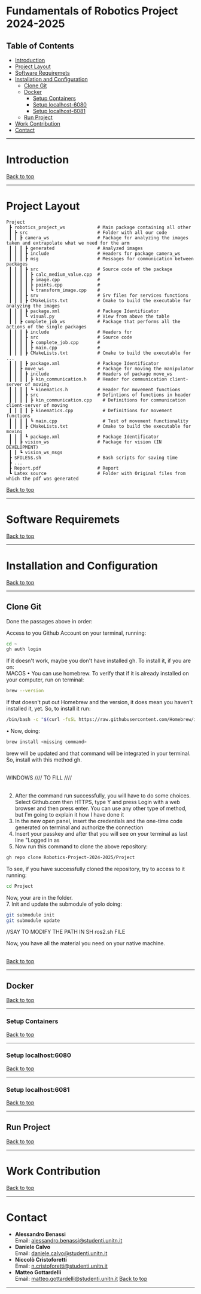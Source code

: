 # Fundamentals of Robotics Project 2024-2025

## Table of Contents
- [Introduction](#introduction)
- [Project Layout](#project-layout)
- [Software Requiremets](#software-requirements)
- [Installation and Configuration](#installation-and-configuration)
  - [Clone Git](#clone-git)
  - [Docker](#docker)
    - [Setup Containers](#setup-containers)
    - [Setup localhost-6080](#setup-localhost-6080)
    - [Setup localhost-6081](#setup-localhost-6081)
  - [Run Project](#run-project)
- [Work Contribution](#work-contribution)
- [Contact](#contact)

---

# Introduction

[Back to top](#table-of-contents)

---

# Project Layout
```
Project
 ┣ robotics_project_ws            # Main package containing all other
 ┃ ┣ src                          # Folder with all our code
 ┃ ┃ ┣ camera_ws                  # Package for analyzing the images taken and extrapolate what we need for the arm
 ┃ ┃ ┃ ┣ generated                # Analyzed images
 ┃ ┃ ┃ ┣ include                  # Headers for package camera_ws
 ┃ ┃ ┃ ┣ msg                      # Messages for communication between packages
 ┃ ┃ ┃ ┣ src                      # Source code of the package
 ┃ ┃ ┃ ┃ ┣ calc_medium_value.cpp  # 
 ┃ ┃ ┃ ┃ ┣ image.cpp              # 
 ┃ ┃ ┃ ┃ ┣ points.cpp             # 
 ┃ ┃ ┃ ┃ ┗ transform_image.cpp    # 
 ┃ ┃ ┃ ┣ srv                      # Srv files for services functions
 ┃ ┃ ┃ ┣ CMakeLists.txt           # Cmake to build the executable for analyzing the images
 ┃ ┃ ┃ ┣ package.xml              # Package Identificator
 ┃ ┃ ┃ ┗ visual.py                # View from above the table
 ┃ ┃ ┣ complete_job_ws            # Package that performs all the actions of the single packages
 ┃ ┃ ┃ ┣ include                  # Headers for 
 ┃ ┃ ┃ ┣ src                      # Source code
 ┃ ┃ ┃ ┃ ┣ complete_job.cpp       # 
 ┃ ┃ ┃ ┃ ┣ main.cpp               # 
 ┃ ┃ ┃ ┣ CMakeLists.txt           # Cmake to build the executable for ...
 ┃ ┃ ┃ ┣ package.xml              # Package Identificator
 ┃ ┃ ┣ move_ws                    # Package for moving the manipulator
 ┃ ┃ ┃ ┣ include                  # Headers of package move_ws
 ┃ ┃ ┃ ┃ ┣ kin_communication.h    # Header for communication client-server of moving
 ┃ ┃ ┃ ┃ ┗ kinematics.h           # Header for movement functions
 ┃ ┃ ┃ ┣ src                      # Defintions of functions in header
 ┃ ┃ ┃ ┃ ┣ kin_communication.cpp    # Definitions for communication client-server of moving
 ┃ ┃ ┃ ┃ ┣ kinematics.cpp           # Definitions for movement functions
 ┃ ┃ ┃ ┃ ┗ main.cpp                 # Test of movement functionality
 ┃ ┃ ┃ ┣ CMakeLists.txt           # Cmake to build the executable for moving
 ┃ ┃ ┃ ┗ package.xml              # Package Identificator  
 ┃ ┃ ┣ vision_ws                  # Package for vision (IN DEVELOPMENT)
 ┃ ┃ ┗ vision_ws_msgs 
 ┣ $FILES$.sh                     # Bash scripts for saving time
 ┣ ...
 ┣ Report.pdf                     # Report 
 ┗ Latex source                   # Folder with Original files from which the pdf was generated
```

[Back to top](#table-of-contents)

---

# Software Requiremets

[Back to top](#table-of-contents)

---

# Installation and Configuration

[Back to top](#table-of-contents)

---

## Clone Git

Done the passages above in order:

Access to you Github Account on your terminal, running:
```bash
cd ~
gh auth login
```
If it doesn't work, maybe you don't have installed gh. To install it, if you are on:<br>
MACOS • You can use homebrew. To verify that if it is already installed on your computer, run on terminal:
```bash
brew --version
```
If that doesn't put out Homebrew and the version, it does mean you haven't installed it, yet. So, to install it run:
```bash
/bin/bash -c "$(curl -fsSL https://raw.githubusercontent.com/Homebrew/install/HEAD/install.sh)"
```
• Now, doing:
```bash
brew install <missing command>
```
brew will be updated and that command will be integrated in your terminal. So, install with this method gh.<br><br>

WINDOWS //// TO FILL ////<br><br>

2. After the command run successfully, you will have to do some choices. Select Github.com then HTTPS, type Y and press Login with a web browser and then press enter. You can use any other type of method, but I'm going to explain it how I have done it<br>
3. In the new open panel, insert the credentials and the one-time code generated on terminal and authorize the connection<br>
4. Insert your passkey and after that you will see on your terminal as last line "Logged in as<br>
5. Now run this command to clone the above repository:<br>
```bash
gh repo clone Robotics-Project-2024-2025/Project
```
To see, if you have successfully cloned the repository, try to access to it running:
```bash
cd Project
```
Now, your are in the folder.<br>
7. Init and update the submodule of yolo doing:
```bash
git submodule init
git submodule update
```
//SAY TO MODIFY THE PATH IN SH ros2.sh FILE

Now, you have all the material you need on your native machine.<br><br>

[Back to top](#table-of-contents)

---

## Docker

[Back to top](#table-of-contents)

---

### Setup Containers

[Back to top](#table-of-contents)

---

### Setup localhost:6080

[Back to top](#table-of-contents)

---

### Setup localhost:6081

[Back to top](#table-of-contents)

---

## Run Project

[Back to top](#table-of-contents)

---

# Work Contribution

[Back to top](#table-of-contents)

---

# Contact
- **Alessandro Benassi**  
  Email: [alessandro.benassi@studenti.unitn.it](mailto:name.surname@email.com)
- **Daniele Calvo**  
  Email: [daniele.calvo@studenti.unitn.it](mailto:name.surname@email.com)
- **Niccolò Cristoforetti**  
  Email: [n.cristoforetti@studenti.unitn.it](mailto:name.surname@email.com)
- **Matteo Gottardelli**  
  Email: [matteo.gottardelli@studenti.unitn.it](mailto:name.surname@email.com)
[Back to top](#table-of-contents)

---
